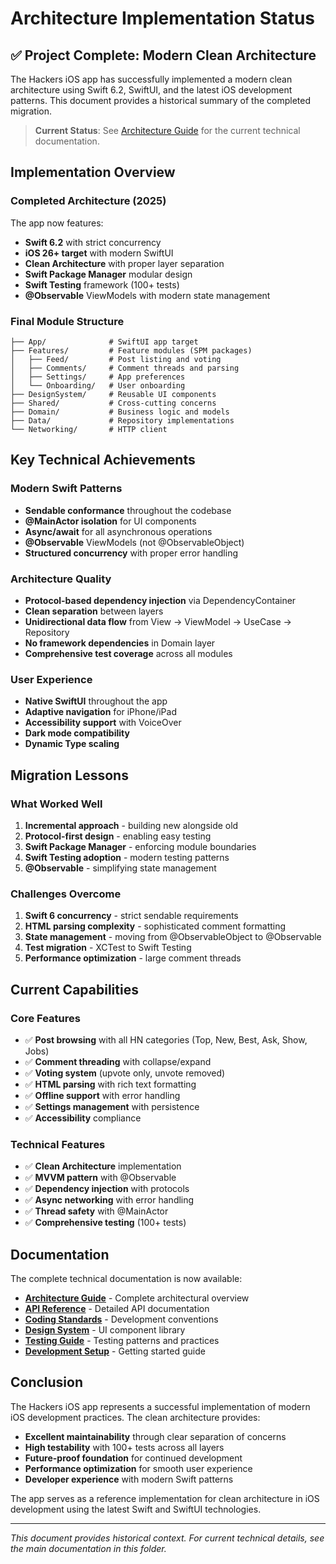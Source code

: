 # Architecture Implementation Status

## ✅ Project Complete: Modern Clean Architecture

The Hackers iOS app has successfully implemented a modern clean architecture using Swift 6.2, SwiftUI, and the latest iOS development patterns. This document provides a historical summary of the completed migration.

> **Current Status**: See [Architecture Guide](./architecture.md) for the current technical documentation.

## Implementation Overview

### Completed Architecture (2025)

The app now features:
- **Swift 6.2** with strict concurrency
- **iOS 26+ target** with modern SwiftUI
- **Clean Architecture** with proper layer separation
- **Swift Package Manager** modular design
- **Swift Testing** framework (100+ tests)
- **@Observable** ViewModels with modern state management

### Final Module Structure

```
├── App/              # SwiftUI app target
├── Features/         # Feature modules (SPM packages)
│   ├── Feed/         # Post listing and voting
│   ├── Comments/     # Comment threads and parsing
│   ├── Settings/     # App preferences
│   └── Onboarding/   # User onboarding
├── DesignSystem/     # Reusable UI components
├── Shared/           # Cross-cutting concerns
├── Domain/           # Business logic and models
├── Data/             # Repository implementations
└── Networking/       # HTTP client
```

## Key Technical Achievements

### Modern Swift Patterns
- **Sendable conformance** throughout the codebase
- **@MainActor isolation** for UI components
- **Async/await** for all asynchronous operations
- **@Observable** ViewModels (not @ObservableObject)
- **Structured concurrency** with proper error handling

### Architecture Quality
- **Protocol-based dependency injection** via DependencyContainer
- **Clean separation** between layers
- **Unidirectional data flow** from View → ViewModel → UseCase → Repository
- **No framework dependencies** in Domain layer
- **Comprehensive test coverage** across all modules

### User Experience
- **Native SwiftUI** throughout the app
- **Adaptive navigation** for iPhone/iPad
- **Accessibility support** with VoiceOver
- **Dark mode compatibility**
- **Dynamic Type scaling**

## Migration Lessons

### What Worked Well
1. **Incremental approach** - building new alongside old
2. **Protocol-first design** - enabling easy testing
3. **Swift Package Manager** - enforcing module boundaries
4. **Swift Testing adoption** - modern testing patterns
5. **@Observable** - simplifying state management

### Challenges Overcome
1. **Swift 6 concurrency** - strict sendable requirements
2. **HTML parsing complexity** - sophisticated comment formatting
3. **State management** - moving from @ObservableObject to @Observable
4. **Test migration** - XCTest to Swift Testing
5. **Performance optimization** - large comment threads

## Current Capabilities

### Core Features
- ✅ **Post browsing** with all HN categories (Top, New, Best, Ask, Show, Jobs)
- ✅ **Comment threading** with collapse/expand
- ✅ **Voting system** (upvote only, unvote removed)
- ✅ **HTML parsing** with rich text formatting
- ✅ **Offline support** with error handling
- ✅ **Settings management** with persistence
- ✅ **Accessibility** compliance

### Technical Features
- ✅ **Clean Architecture** implementation
- ✅ **MVVM pattern** with @Observable
- ✅ **Dependency injection** with protocols
- ✅ **Async networking** with error handling
- ✅ **Thread safety** with @MainActor
- ✅ **Comprehensive testing** (100+ tests)

## Documentation

The complete technical documentation is now available:

- **[Architecture Guide](./architecture.md)** - Complete architectural overview
- **[API Reference](./api-reference.md)** - Detailed API documentation
- **[Coding Standards](./coding-standards.md)** - Development conventions
- **[Design System](./design-system.md)** - UI component library
- **[Testing Guide](./testing-guide.md)** - Testing patterns and practices
- **[Development Setup](./development-setup.md)** - Getting started guide

## Conclusion

The Hackers iOS app represents a successful implementation of modern iOS development practices. The clean architecture provides:

- **Excellent maintainability** through clear separation of concerns
- **High testability** with 100+ tests across all layers
- **Future-proof foundation** for continued development
- **Performance optimization** for smooth user experience
- **Developer experience** with modern Swift patterns

The app serves as a reference implementation for clean architecture in iOS development using the latest Swift and SwiftUI technologies.

---

*This document provides historical context. For current technical details, see the main documentation in this folder.*